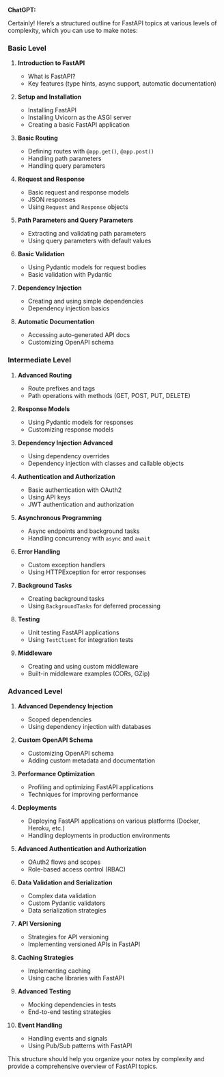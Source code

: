**ChatGPT:**

Certainly! Here’s a structured outline for FastAPI topics at various levels of complexity, which you can use to make notes:

### **Basic Level**

1. **Introduction to FastAPI**
    
    * What is FastAPI?
    * Key features (type hints, async support, automatic documentation)
2. **Setup and Installation**
    
    * Installing FastAPI
    * Installing Uvicorn as the ASGI server
    * Creating a basic FastAPI application
3. **Basic Routing**
    
    * Defining routes with `@app.get()`, `@app.post()`
    * Handling path parameters
    * Handling query parameters
4. **Request and Response**
    
    * Basic request and response models
    * JSON responses
    * Using `Request` and `Response` objects
5. **Path Parameters and Query Parameters**
    
    * Extracting and validating path parameters
    * Using query parameters with default values
6. **Basic Validation**
    
    * Using Pydantic models for request bodies
    * Basic validation with Pydantic
7. **Dependency Injection**
    
    * Creating and using simple dependencies
    * Dependency injection basics
8. **Automatic Documentation**
    
    * Accessing auto-generated API docs
    * Customizing OpenAPI schema

### **Intermediate Level**

1. **Advanced Routing**
    
    * Route prefixes and tags
    * Path operations with methods (GET, POST, PUT, DELETE)
2. **Response Models**
    
    * Using Pydantic models for responses
    * Customizing response models
3. **Dependency Injection Advanced**
    
    * Using dependency overrides
    * Dependency injection with classes and callable objects
4. **Authentication and Authorization**
    
    * Basic authentication with OAuth2
    * Using API keys
    * JWT authentication and authorization
5. **Asynchronous Programming**
    
    * Async endpoints and background tasks
    * Handling concurrency with `async` and `await`
6. **Error Handling**
    
    * Custom exception handlers
    * Using HTTPException for error responses
7. **Background Tasks**
    
    * Creating background tasks
    * Using `BackgroundTasks` for deferred processing
8. **Testing**
    
    * Unit testing FastAPI applications
    * Using `TestClient` for integration tests
9. **Middleware**
    
    * Creating and using custom middleware
    * Built-in middleware examples (CORs, GZip)

### **Advanced Level**

1. **Advanced Dependency Injection**
    
    * Scoped dependencies
    * Using dependency injection with databases
2. **Custom OpenAPI Schema**
    
    * Customizing OpenAPI schema
    * Adding custom metadata and documentation
3. **Performance Optimization**
    
    * Profiling and optimizing FastAPI applications
    * Techniques for improving performance
4. **Deployments**
    
    * Deploying FastAPI applications on various platforms (Docker, Heroku, etc.)
    * Handling deployments in production environments
5. **Advanced Authentication and Authorization**
    
    * OAuth2 flows and scopes
    * Role-based access control (RBAC)
6. **Data Validation and Serialization**
    
    * Complex data validation
    * Custom Pydantic validators
    * Data serialization strategies
7. **API Versioning**
    
    * Strategies for API versioning
    * Implementing versioned APIs in FastAPI
8. **Caching Strategies**
    
    * Implementing caching
    * Using cache libraries with FastAPI
9. **Advanced Testing**
    
    * Mocking dependencies in tests
    * End-to-end testing strategies
10. **Event Handling**
    
    * Handling events and signals
    * Using Pub/Sub patterns with FastAPI

This structure should help you organize your notes by complexity and provide a comprehensive overview of FastAPI topics.